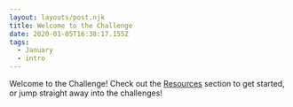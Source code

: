 ```yaml
---
layout: layouts/post.njk
title: Welcome to the Challenge
date: 2020-01-05T16:38:17.155Z
tags:
  - January
  - intro
---
```

Welcome to the Challenge! Check out the [Resources](/resources) section to get started, or jump straight away into the challenges!
